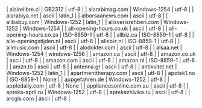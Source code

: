 | alairelibre.cl | GB2312 | utf-8 |
| alarabimag.com | Windows-1254 | utf-8 |
| alarabiya.net | ascii | latin_1 |
| alborsaanews.com | ascii | utf-8 |
| alibabuy.com | Windows-1252 | latin_1 |
| alisverisrehberi.com | Windows-1252 | Windows-1254 |
| all-opening-hours.co.uk | ascii | utf-8 |
| all-opening-hours.co.za | ISO-8859-1 | utf-8 |
| allbiz.ca | ISO-8859-1 | utf-8 |
| alle-openingstijden.nl | ascii | utf-8 |
| allebiz.nl | ISO-8859-1 | utf-8 |
| allmusic.com | ascii | utf-8 |
| alodokter.com | ascii | utf-8 |
| alsaa.net | Windows-1254 | windows-1256 |
| amazon.ca | ascii | utf-8 |
| amazon.co.uk | ascii | utf-8 |
| amazon.com | ascii | utf-8 |
| amazon.nl | ISO-8859-1 | utf-8 |
| amzn.to | ascii | utf-8 |
| antenna.gr | ascii | utf-8 |
| antikvitet.net | Windows-1252 | latin_1 |
| apartmenttherapy.com | ascii | utf-8 |
| apotek1.no | ISO-8859-1 | None |
| appgefahren.de | Windows-1252 | utf-8 |
| appledaily.com | utf-8 | None |
| appliancesonline.com.au | ascii | utf-8 |
| apteka-april.ru | Windows-1252 | utf-8 |
| aptekazhivika.ru | ascii | utf-8 |
| arcgis.com | ascii | utf-8 |

